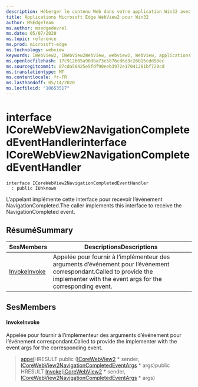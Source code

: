 ```yaml
---
description: Héberger le contenu Web dans votre application Win32 avec le contrôle Microsoft Edge WebView2
title: Applications Microsoft Edge WebView2 pour Win32
author: MSEdgeTeam
ms.author: msedgedevrel
ms.date: 05/07/2020
ms.topic: reference
ms.prod: microsoft-edge
ms.technology: webview
keywords: IWebView2, IWebView2WebView, webview2, WebView, applications Win32, Win32, Edge, ICoreWebView2, ICoreWebView2Controller, contrôle de navigateur, html Edge
ms.openlocfilehash: 17c912605a90dba73e5876cd6d3c26b15cdd98ec
ms.sourcegitcommit: 07cda56425e5fdf90eeb3972e17041261bf720cd
ms.translationtype: MT
ms.contentlocale: fr-FR
ms.lasthandoff: 05/14/2020
ms.locfileid: "10653517"
---
```

# <span data-ttu-id="9740a-104">interface ICoreWebView2NavigationCompletedEventHandler</span><span class="sxs-lookup"><span data-stu-id="9740a-104">interface ICoreWebView2NavigationCompletedEventHandler</span></span> 

```
interface ICoreWebView2NavigationCompletedEventHandler
  : public IUnknown
```

<span data-ttu-id="9740a-105">L’appelant implémente cette interface pour recevoir l’événement NavigationCompleted.</span><span class="sxs-lookup"><span data-stu-id="9740a-105">The caller implements this interface to receive the NavigationCompleted event.</span></span>

## <span data-ttu-id="9740a-106">Résumé</span><span class="sxs-lookup"><span data-stu-id="9740a-106">Summary</span></span>

 <span data-ttu-id="9740a-107">Ses</span><span class="sxs-lookup"><span data-stu-id="9740a-107">Members</span></span>                        | <span data-ttu-id="9740a-108">Descriptions</span><span class="sxs-lookup"><span data-stu-id="9740a-108">Descriptions</span></span>
--------------------------------|---------------------------------------------
[<span data-ttu-id="9740a-109">Invoke</span><span class="sxs-lookup"><span data-stu-id="9740a-109">Invoke</span></span>](#invoke) | <span data-ttu-id="9740a-110">Appelée pour fournir à l’implémenteur des arguments d’événement pour l’événement correspondant.</span><span class="sxs-lookup"><span data-stu-id="9740a-110">Called to provide the implementer with the event args for the corresponding event.</span></span>

## <span data-ttu-id="9740a-111">Ses</span><span class="sxs-lookup"><span data-stu-id="9740a-111">Members</span></span>

#### <span data-ttu-id="9740a-112">Invoke</span><span class="sxs-lookup"><span data-stu-id="9740a-112">Invoke</span></span> 

<span data-ttu-id="9740a-113">Appelée pour fournir à l’implémenteur des arguments d’événement pour l’événement correspondant.</span><span class="sxs-lookup"><span data-stu-id="9740a-113">Called to provide the implementer with the event args for the corresponding event.</span></span>

> <span data-ttu-id="9740a-114">[appel](#invoke)HRESULT public ([ICoreWebView2](icorewebview2.md) \* sender, [ICoreWebView2NavigationCompletedEventArgs](icorewebview2navigationcompletedeventargs.md) \* args)</span><span class="sxs-lookup"><span data-stu-id="9740a-114">public HRESULT [Invoke](#invoke)([ICoreWebView2](icorewebview2.md) \* sender, [ICoreWebView2NavigationCompletedEventArgs](icorewebview2navigationcompletedeventargs.md) \* args)</span></span>

